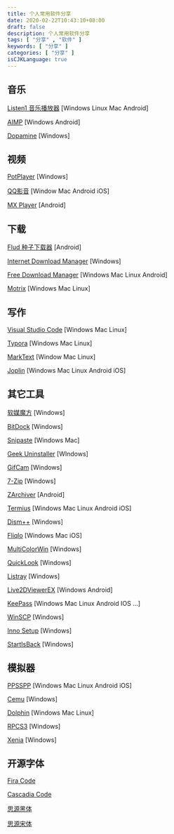 ```yaml
---
title: 个人常用软件分享
date: 2020-02-22T10:43:10+08:00
draft: false
description: 个人常用软件分享
tags: [ "分享" , "软件" ]
keywords: [ "分享" ]
categories: [ "分享" ]
isCJKLanguage: true
---
```


## 音乐

[Listen1 音乐播放器](http://listen1.github.io/listen1/) [Windows Linux Mac Android]

[AIMP](https://www.aimp.ru/) [Windows Android]

[Dopamine](http://www.digimezzo.com/software/dopamine/) [Windows]

## 视频

[PotPlayer](https://daumpotplayer.com/) [Windows]

[QQ影音](https://player.qq.com/) [Window Mac Android iOS]

[MX Player](http://ouno.ys168.com/) [Android]

## 下载

[Flud 种子下载器]() [Android]

[Internet Download Manager](http://idman.ys168.com/) [Windows]

[Free Download Manager](https://www.freedownloadmanager.org/) [Windows Mac Linux Android]

[Motrix](https://motrix.app/) [Windows Mac Linux]

## 写作

[Visual Studio Code](https://code.visualstudio.com/) [Windows Mac Linux]

[Typora](https://www.typora.io/) [Windows Mac Linux]

[MarkText](https://marktext.app/) [Window Mac Linux]

[Joplin](https://joplinapp.org) [Windows Mac Linux Android iOS]

## 其它工具

[软媒魔方](http://mofang.ruanmei.com/) [Windows]

[BitDock](http://www.bitdock.cn/) [Windows]

[Snipaste](https://zh.snipaste.com/) [Windows Mac]

[Geek Uninstaller](https://geekuninstaller.com/) [WIndows]

[GifCam](http://blog.bahraniapps.com/gifcam/) [Windows]

[7-Zip](https://www.7-zip.org/) [Windows]

[ZArchiver](http://zdevs.ru/) [Android]

[Termius](https://www.termius.com/) [Windows Mac Linux Android iOS]

[Dism++](http://www.chuyu.me/zh-Hans/) [Windows]

[Fliqlo](https://fliqlo.com/) [Windows Mac iOS]

[MultiColorWin](http://www.multicolorwin.com/) [Windows]

[QuickLook](https://pooi.moe/QuickLook/) [Windows]

[Listray](https://www.listary.com/) [Windows]

[Live2DViewerEX](https://store.steampowered.com/app/616720/Live2DViewerEX/) [Windows Android]

[KeePass](https://keepass.info) [Windows Mac Linux Android IOS ...]

[WinSCP](https://winscp.net/eng/download.php) [Windows]

[Inno Setup](https://jrsoftware.org/isinfo.php) [Windows]

[StartIsBack](http://www.startisback.com/) [Windows]

## 模拟器

[PPSSPP](https://www.ppsspp.org/) [Windows Mac Linux Android iOS]

[Cemu](http://cemu.info/) [Windows]

[Dolphin](https://cn.dolphin-emu.org/) [Windows Mac Linux]

[RPCS3](https://rpcs3.net/) [Windows]

[Xenia](https://xenia.jp/) [Windows]

## 开源字体

[Fira Code](https://github.com/tonsky/FiraCode)

[Cascadia Code](https://github.com/microsoft/cascadia-code)

[思源黑体](https://github.com/adobe-fonts/source-han-sans)

[思源宋体](https://github.com/adobe-fonts/source-han-serif)
